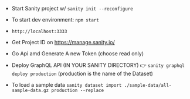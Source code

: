 - Start Sanity project w/ `sanity init --reconfigure`
- To start dev environment: `npm start`
- `http://localhost:3333`

- Get Project ID on https://manage.sanity.io/
- Go Api amd Generate A new Token (choose read only)

- Deploy GraphQL API (IN YOUR SANITY DIRECTORY) 👉 `sanity graphql deploy production` (production is the name of the Dataset)

- To load a sample data `sanity dataset import ./sample-data/all-sample-data.gz production --replace`
